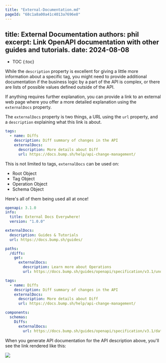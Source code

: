 ```yaml
---
title: "External-Documentation.md"
pageId: "68c1a8a00a41c4013a7696e8"
---
```


## title: External Documentation authors: phil excerpt: Link OpenAPI documentation with other guides and tutorials. date: 2024\-08\-08

- TOC \{:toc\}

While the `description` property is excellent for giving a little more information about a specific tag, you might need to provide additional documentation if the business logic by a part of the API is complex, or there are lists of possible values defined outside of the API.

If anything requires further explanation, you can provide a link to an external web page where you offer a more detailed explanation using the `externalDocs` property.

The `externalDocs` property is two things, a URL using the `url` property, and a `description` explaining what this link is about.

```yaml
tags:
  - name: Diffs
    description: Diff summary of changes in the API
    externalDocs:
      description: More details about Diff
      url: https://docs.bump.sh/help/api-change-management/

```

This is not limited to tags, `externalDocs` can be used on:

- Root Object
- Tag Object
- Operation Object
- Schema Object

Here's all of them being used all at once\!

```yaml
openapi: 3.1.0
info:
  title: External Docs Everywhere!
  version: "1.0.0"

externalDocs:
  description: Guides & Tutorials
  url: https://docs.bump.sh/guides/

paths:
  /diffs:
    get:
      externalDocs:
        description: Learn more about Operations
        url: https://docs.bump.sh/guides/openapi/specification/v3.1/understanding-structure/paths-operations/

tags:
  - name: Diffs
    description: Diff summary of changes in the API
    externalDocs:
      description: More details about Diff
      url: https://docs.bump.sh/help/api-change-management/

components:
  schemas:
    Diffs:
      externalDocs:
        url: https://docs.bump.sh/guides/openapi/specification/v3.1/data-models/schema-and-data-types/

```

When you generate API documentation for the API description above, you'll see the link rendered like this:

![](/images/guides/tag-with-externaldocs.png)